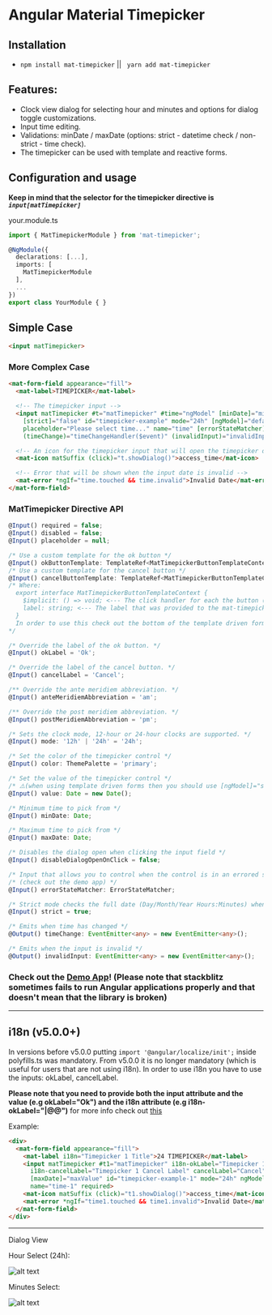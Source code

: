 # Angular Material Timepicker

## Installation
  *  `npm install mat-timepicker` || ` yarn add mat-timepicker`

## Features:

  * Clock view dialog for selecting hour and minutes and options for dialog toggle customizations.
  * Input time editing.
  * Validations: minDate / maxDate (options: strict - datetime check / non-strict - time check).
  * The timepicker can be used with template and reactive forms.

## Configuration and usage
**Keep in mind that the selector for the timepicker directive is *`input[matTimepicker]`***

your.module.ts
```typescript
import { MatTimepickerModule } from 'mat-timepicker';

@NgModule({
  declarations: [...],
  imports: [
    MatTimepickerModule 
  ],
  ...
})
export class YourModule { }
```

## Simple Case

```html
<input matTimepicker>
```

### More Complex Case
```html
<mat-form-field appearance="fill">
  <mat-label>TIMEPICKER</mat-label>

  <!-- The timepicker input -->
  <input matTimepicker #t="matTimepicker" #time="ngModel" [minDate]="minValue" [maxDate]="maxValue"
    [strict]="false" id="timepicker-example" mode="24h" [ngModel]="defaultValue"
    placeholder="Please select time..." name="time" [errorStateMatcher]="customErrorStateMatcher" required
    (timeChange)="timeChangeHandler($event)" (invalidInput)="invalidInputHandler()">

  <!-- An icon for the timepicker input that will open the timepicker dialog when clicked -->
  <mat-icon matSuffix (click)="t.showDialog()">access_time</mat-icon>

  <!-- Error that will be shown when the input date is invalid -->
  <mat-error *ngIf="time.touched && time.invalid">Invalid Date</mat-error>
</mat-form-field>
```

### MatTimepicker Directive API

```typescript
@Input() required = false;
@Input() disabled = false;
@Input() placeholder = null;

/* Use a custom template for the ok button */
@Input() okButtonTemplate: TemplateRef<MatTimepickerButtonTemplateContext> | null = null;
/* Use a custom template for the cancel button */
@Input() cancelButtonTemplate: TemplateRef<MatTimepickerButtonTemplateContext> | null = null;
/* Where:
  export interface MatTimepickerButtonTemplateContext {
    $implicit: () => void; <--- The click handler for each the button (either okClickHandler/closeClickHandler)
    label: string; <--- The label that was provided to the mat-timepicker directive (either okLabel/cancelLabel)
  }
  In order to use this check out the bottom of the template driven form inside the example app
*/

/* Override the label of the ok button. */
@Input() okLabel = 'Ok';

/* Override the label of the cancel button. */
@Input() cancelLabel = 'Cancel';

/** Override the ante meridiem abbreviation. */
@Input() anteMeridiemAbbreviation = 'am';

/** Override the post meridiem abbreviation. */
@Input() postMeridiemAbbreviation = 'pm';

/* Sets the clock mode, 12-hour or 24-hour clocks are supported. */
@Input() mode: '12h' | '24h' = '24h';

/* Set the color of the timepicker control */
@Input() color: ThemePalette = 'primary';

/* Set the value of the timepicker control */
/* ⚠️(when using template driven forms then you should use [ngModel]="someValue")⚠️ */
@Input() value: Date = new Date(); 

/* Minimum time to pick from */
@Input() minDate: Date;

/* Maximum time to pick from */
@Input() maxDate: Date;

/* Disables the dialog open when clicking the input field */
@Input() disableDialogOpenOnClick = false;

/* Input that allows you to control when the control is in an errored state */
/* (check out the demo app) */
@Input() errorStateMatcher: ErrorStateMatcher;

/* Strict mode checks the full date (Day/Month/Year Hours:Minutes) when doing the minDate maxDate validation. If you need to check only the Hours:Minutes then you can set it to false */
@Input() strict = true;

/* Emits when time has changed */
@Output() timeChange: EventEmitter<any> = new EventEmitter<any>();

/* Emits when the input is invalid */
@Output() invalidInput: EventEmitter<any> = new EventEmitter<any>();
```

### Check out the [**Demo App**](https://stackblitz.com/github/IliaIdakiev/angular-material-timepicker)! (Please note that stackblitz sometimes fails to run Angular applications properly and that doesn't mean that the library is broken)

---

## i18n (v5.0.0+)
In versions before v5.0.0 putting `import '@angular/localize/init';` inside polyfills.ts was mandatory. From v5.0.0 it is no longer mandatory (which is useful for users that are not using i18n). In order to use i18n you have to use the inputs: okLabel, cancelLabel.

**Please note that you need to provide both the input attribute and the value (e.g okLabel="Ok") and the i18n attribute (e.g i18n-okLabel="<meaning>|<description>@@<id>")** for more info check out [this](https://angular.io/guide/i18n#mark-element-attributes-for-translations)

Example: 
```html
<div>
  <mat-form-field appearance="fill">
    <mat-label i18n="Timepicker 1 Title">24 TIMEPICKER</mat-label>
    <input matTimepicker #t1="matTimepicker" i18n-okLabel="Timepicker 1 Ok Label" okLabel="Ok"
      i18n-cancelLabel="Timepicker 1 Cancel Label" cancelLabel="Cancel" #time1="ngModel" [minDate]="minValue"
      [maxDate]="maxValue" id="timepicker-example-1" mode="24h" ngModel placeholder="Please select time..."
      name="time-1" required>
    <mat-icon matSuffix (click)="t1.showDialog()">access_time</mat-icon>
    <mat-error *ngIf="time1.touched && time1.invalid">Invalid Date</mat-error>
  </mat-form-field>
</div>
```

---

Dialog View

Hour Select (24h): 

![alt text](https://github.com/IliaIdakiev/angular-material-timepicker/blob/master/timepicker-hours.png?raw=true "Hour Select (24h)")

Minutes Select: 

![alt text](https://github.com/IliaIdakiev/angular-material-timepicker/blob/master/timepicker-min.png?raw=true "Hour Select (24h)")
